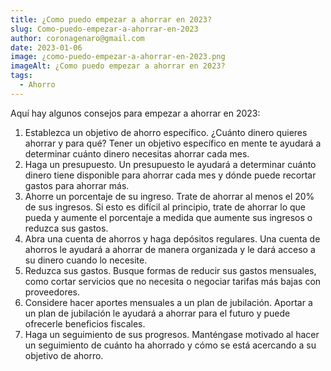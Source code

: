```yaml
---
title: ¿Como puedo empezar a ahorrar en 2023?
slug: Como-puedo-empezar-a-ahorrar-en-2023
author: coronagenaro@gmail.com
date: 2023-01-06
image: ¿como-puedo-empezar-a-ahorrar-en-2023.png
imageAlt: ¿Como puedo empezar a ahorrar en 2023?
tags:
  - Ahorro
---
```

Aquí hay algunos consejos para empezar a ahorrar en 2023:

1. Establezca un objetivo de ahorro específico. ¿Cuánto dinero quieres ahorrar y para qué? Tener un objetivo específico en mente te ayudará a determinar cuánto dinero necesitas ahorrar cada mes.
2. Haga un presupuesto. Un presupuesto le ayudará a determinar cuánto dinero tiene disponible para ahorrar cada mes y dónde puede recortar gastos para ahorrar más.
3. Ahorre un porcentaje de su ingreso. Trate de ahorrar al menos el 20% de sus ingresos. Si esto es difícil al principio, trate de ahorrar lo que pueda y aumente el porcentaje a medida que aumente sus ingresos o reduzca sus gastos.
4. Abra una cuenta de ahorros y haga depósitos regulares. Una cuenta de ahorros le ayudará a ahorrar de manera organizada y le dará acceso a su dinero cuando lo necesite.
5. Reduzca sus gastos. Busque formas de reducir sus gastos mensuales, como cortar servicios que no necesita o negociar tarifas más bajas con proveedores.
6. Considere hacer aportes mensuales a un plan de jubilación. Aportar a un plan de jubilación le ayudará a ahorrar para el futuro y puede ofrecerle beneficios fiscales.
7. Haga un seguimiento de sus progresos. Manténgase motivado al hacer un seguimiento de cuánto ha ahorrado y cómo se está acercando a su objetivo de ahorro.

<!--EndFragment-->